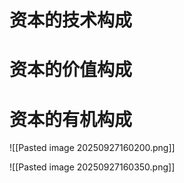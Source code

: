 # 资本的技术构成
# 资本的价值构成
# 资本的有机构成
![[Pasted image 20250927160200.png]]

![[Pasted image 20250927160350.png]]